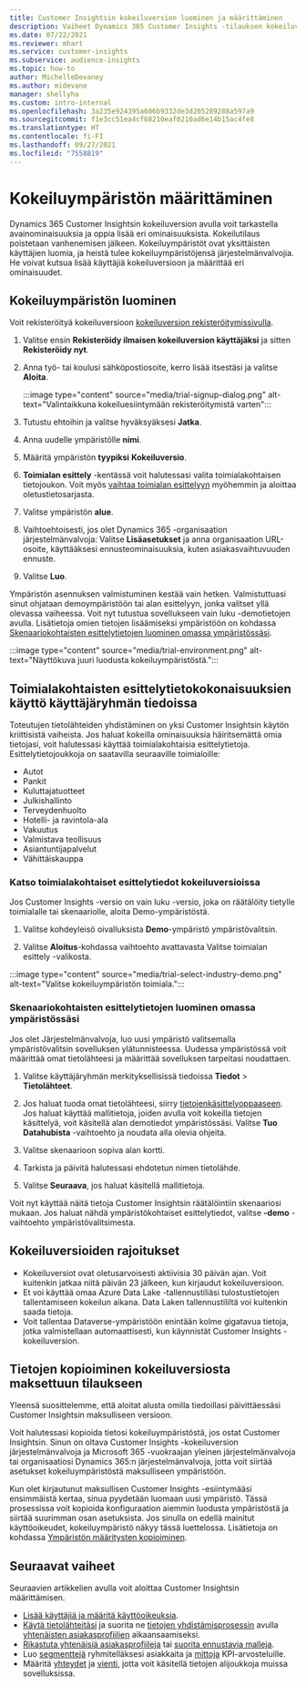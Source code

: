 ```yaml
---
title: Customer Insightsin kokeiluversion luominen ja määrittäminen
description: Vaiheet Dynamics 365 Customer Insights -tilauksen kokeiluversion saamiseen ja määrittämiseen.
ms.date: 07/22/2021
ms.reviewer: mhart
ms.service: customer-insights
ms.subservice: audience-insights
ms.topic: how-to
author: MichelleDevaney
ms.author: midevane
manager: shellyha
ms.custom: intro-internal
ms.openlocfilehash: 3a235e924395a606b9332de3d205289288a597a9
ms.sourcegitcommit: f1e3cc51ea4cf68210eaf0210ad6e14b15ac4fe8
ms.translationtype: HT
ms.contentlocale: fi-FI
ms.lasthandoff: 09/27/2021
ms.locfileid: "7558819"
---
```

# <a name="set-up-a-trial-environment"></a>Kokeiluympäristön määrittäminen 

Dynamics 365 Customer Insightsin kokeiluversion avulla voit tarkastella avainominaisuuksia ja oppia lisää eri ominaisuuksista. Kokeilutilaus poistetaan vanhenemisen jälkeen. Kokeiluympäristöt ovat yksittäisten käyttäjien luomia, ja heistä tulee kokeiluympäristöjensä järjestelmänvalvojia. He voivat kutsua lisää käyttäjiä kokeiluversioon ja määrittää eri ominaisuudet.

## <a name="create-a-trial-environment"></a>Kokeiluympäristön luominen

Voit rekisteröityä kokeiluversioon [kokeiluversion rekisteröitymissivulla](https://dynamics.microsoft.com/get-started/free-trial/?appname=customerinsights). 

1. Valitse ensin **Rekisteröidy ilmaisen kokeiluversion käyttäjäksi** ja sitten **Rekisteröidy nyt**.

1. Anna työ- tai koulusi sähköpostiosoite, kerro lisää itsestäsi ja valitse **Aloita**.

   :::image type="content" source="media/trial-signup-dialog.png" alt-text="Valintaikkuna kokeiluesiintymään rekisteröitymistä varten":::

1. Tutustu ehtoihin ja valitse hyväksyäksesi **Jatka**.

1. Anna uudelle ympäristölle **nimi**. 

1. Määritä ympäristön **tyypiksi** **Kokeiluversio**.

1. **Toimialan esittely** -kentässä voit halutessasi valita toimialakohtaisen tietojoukon. Voit myös [vaihtaa toimialan esittelyyn](#use-industry-specific-demo-data-sets-in-audience-insights) myöhemmin ja aloittaa oletustietosarjasta.

1. Valitse ympäristön **alue**.

1. Vaihtoehtoisesti, jos olet Dynamics 365 -organisaation järjestelmänvalvoja: Valitse **Lisäasetukset** ja anna organisaation URL-osoite, käyttääksesi ennusteominaisuuksia, kuten asiakasvaihtuvuuden ennuste. 

1. Valitse **Luo**. 

Ympäristön asennuksen valmistuminen kestää vain hetken. Valmistuttuasi sinut ohjataan demoympäristöön tai alan esittelyyn, jonka valitset yllä olevassa vaiheessa. Voit nyt tutustua sovellukseen vain luku -demotietojen avulla. Lisätietoja omien tietojen lisäämiseksi ympäristöön on kohdassa [Skenaariokohtaisten esittelytietojen luominen omassa ympäristössäsi](#create-scenario-specific-demo-data-in-your-own-environment).

:::image type="content" source="media/trial-environment.png" alt-text="Näyttökuva juuri luodusta kokeiluympäristöstä.":::

## <a name="use-industry-specific-demo-data-sets-in-audience-insights"></a>Toimialakohtaisten esittelytietokokonaisuuksien käyttö käyttäjäryhmän tiedoissa

Toteutujen tietolähteiden yhdistäminen on yksi Customer Insightsin käytön kriittisistä vaiheista. Jos haluat kokeilla ominaisuuksia häiritsemättä omia tietojasi, voit halutessasi käyttää toimialakohtaisia esittelytietoja. Esittelytietojoukkoja on saatavilla seuraaville toimialoille: 

-   Autot
-   Pankit
-   Kuluttajatuotteet
-   Julkishallinto
-   Terveydenhuolto
-   Hotelli- ja ravintola-ala
-   Vakuutus
-   Valmistava teollisuus
-   Asiantuntijapalvelut
-   Vähittäiskauppa

### <a name="see-industry-specific-demo-data-in-trials"></a>Katso toimialakohtaiset esittelytiedot kokeiluversioissa

Jos Customer Insights -versio on vain luku -versio, joka on räätälöity tietylle toimialalle tai skenaariolle, aloita Demo-ympäristöstä. 
 
1.  Valitse kohdeyleisö oivalluksista **Demo**-ympäristö ympäristövalitsin.

2.  Valitse **Aloitus**-kohdassa vaihtoehto avattavasta Valitse toimialan esittely -valikosta.

:::image type="content" source="media/trial-select-industry-demo.png" alt-text="Valitse kokeiluympäristön toimiala.":::

### <a name="create-scenario-specific-demo-data-in-your-own-environment"></a>Skenaariokohtaisten esittelytietojen luominen omassa ympäristössäsi

Jos olet Järjestelmänvalvoja, luo uusi ympäristö valitsemalla ympäristövalitsin sovelluksen ylätunnisteessa. Uudessa ympäristössä voit määrittää omat tietolähteesi ja määrittää sovelluksen tarpeitasi noudattaen. 

1.  Valitse käyttäjäryhmän merkityksellisissä tiedoissa **Tiedot** > **Tietolähteet**.

2.  Jos haluat tuoda omat tietolähteesi, siirry [tietojenkäsittelyoppaaseen](data-sources.md).     
   Jos haluat käyttää mallitietoja, joiden avulla voit kokeilla tietojen käsittelyä, voit käsitellä alan demotiedot ympäristössäsi. Valitse **Tuo Datahubista** -vaihtoehto ja noudata alla olevia ohjeita.

3.  Valitse skenaarioon sopiva alan kortti. 

4.  Tarkista ja päivitä halutessasi ehdotetun nimen tietolähde. 

5.  Valitse **Seuraava**, jos haluat käsitellä mallitietoja. 

Voit nyt käyttää näitä tietoja Customer Insightsin räätälöintiin skenaariosi mukaan. Jos haluat nähdä ympäristökohtaiset esittelytiedot, valitse **<Industry>-demo** -vaihtoehto ympäristövalitsimesta.

## <a name="limitations-in-trials"></a>Kokeiluversioiden rajoitukset

- Kokeiluversiot ovat oletusarvoisesti aktiivisia 30 päivän ajan. Voit kuitenkin jatkaa niitä päivän 23 jälkeen, kun kirjaudut kokeiluversioon.
- Et voi käyttää omaa Azure Data Lake -tallennustiliäsi tulostustietojen tallentamiseen kokeilun aikana. Data Laken tallennustililtä voi kuitenkin saada tietoja.
- Voit tallentaa Dataverse-ympäristöön enintään kolme gigatavua tietoja, jotka valmistellaan automaattisesti, kun käynnistät Customer Insights -kokeiluversion.

## <a name="copy-data-from-a-trial-to-a-paid-subscription"></a>Tietojen kopioiminen kokeiluversiosta maksettuun tilaukseen

Yleensä suosittelemme, että aloitat alusta omilla tiedoillasi päivittäessäsi Customer Insightsin maksulliseen versioon. 

Voit halutessasi kopioida tietosi kokeiluympäristöstä, jos ostat Customer Insightsin. Sinun on oltava Customer Insights -kokeiluversion järjestelmänvalvoja ja Microsoft 365 -vuokraajan yleinen järjestelmänvalvoja tai organisaatiosi Dynamics 365:n järjestelmänvalvoja, jotta voit siirtää asetukset kokeiluympäristöstä maksulliseen ympäristöön. 

Kun olet kirjautunut maksullisen Customer Insights -esiintymääsi ensimmäistä kertaa, sinua pyydetään luomaan uusi ympäristö. Tässä prosessissa voit kopioida konfiguraation aiemmin luodusta ympäristöstä ja siirtää suurimman osan asetuksista. Jos sinulla on edellä mainitut käyttöoikeudet, kokeiluympäristö näkyy tässä luettelossa. Lisätietoja on kohdassa [Ympäristön määritysten kopioiminen](manage-environments.md#copy-the-environment-configuration).

## <a name="next-steps"></a>Seuraavat vaiheet

Seuraavien artikkelien avulla voit aloittaa Customer Insightsin määrittämisen. 

- [Lisää käyttäjiä ja määritä käyttöoikeuksia](permissions.md).
- [Käytä tietolähteitäsi](data-sources.md) ja suorita ne [tietojen yhdistämisprosessin](data-unification.md) avulla [yhtenäisten asiakasprofiilien](customer-profiles.md) aikaansaamiseksi.
- [Rikastuta yhtenäisiä asiakasprofiileja](enrichment-hub.md) tai [suorita ennustavia malleja](predictions-overview.md).
- Luo [segmenttejä](segments.md) ryhmitelläksesi asiakkaita ja [mittoja](measures.md) KPI-arvosteluille.
- Määritä [yhteydet](connections.md) ja [vienti](export-destinations.md), jotta voit käsitellä tietojen alijoukkoja muissa sovelluksissa.
